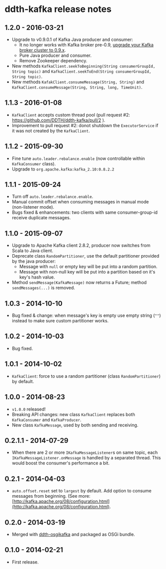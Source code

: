 ddth-kafka release notes
========================

1.2.0 - 2016-03-21
------------------

- Upgrade to v0.9.0.1 of Kafka Java producer and consumer:
  - It no longer works with Kafka broker pre-0.9, [upgrade your Kafka broker cluster to 0.9.x](http://kafka.apache.org/documentation.html#upgrade).
  - Pure Java producer and consumer.
  - Remove Zookeeper dependency.
- New methods `KafkaClient.seekToBeginning(String consumerGroupId, String topic)` and `KafkaClient.seekToEnd(String consumerGroupId, String topic)`.
- New methods `KafakClient.consumeMessage(String, String)` and `KafkaClient.consumeMessage(String, String, long, TimeUnit)`.


1.1.3 - 2016-01-08
------------------

- `KafkaClient` accepts custom thread pool (pull request #2: https://github.com/DDTH/ddth-kafka/pull/2 ).
- Improvement to pull request #2: donot shutdown the `ExecutorService` if it was not created by the `KafkaClient`.


1.1.2 - 2015-09-30
------------------

- Fine tune `auto.leader.rebalance.enable` (now controllable within `KafkaConsumer` class).
- Upgrade to `org.apache.kafka:kafka_2.10:0.8.2.2`


1.1.1 - 2015-09-24
------------------

- Turn off `auto.leader.rebalance.enable`.
- Manual commit offset when consuming messages in manual mode (non-listener mode).
- Bugs fixed & enhancements: two clients with same consumer-group-id receive duplicate messages.


1.1.0 - 2015-09-07
------------------

- Upgrade to Apache Kafka client 2.8.2, producer now switches from Scala to Java client.
- Deprecate class `RandomPartitioner`, use the default partitioner provided by the java producer: 
  - Message with `null` or empty key will be put into a random partition.
  - Message with non-null key will be put into a partition based on it's key's hash value.
- Method `sendMessage(KafkaMessage)` now returns a Future<KafkaMessage>; method `sendMessages(...)` is removed.


1.0.3 - 2014-10-10
------------------

- Bug fixed & change: when message's key is empty use empty string (`""`) instead to make sure custom partitioner works.


1.0.2 - 2014-10-03
------------------

- Bug fixed.


1.0.1 - 2014-10-02
------------------

- `KafkaClient`: force to use a random partitioner (class `RandomPartitioner`) by default.


1.0.0 - 2014-08-23
------------------

- `v1.0.0` released!
- Breaking API changes: new class `KafkaClient` replaces both `KafkaConsumer` and `KafkaProducer`.
- New class `KafkaMessage`, used by both sending and receiving.


0.2.1.1 - 2014-07-29
--------------------

- When there are 2 or more `IKafkaMessageListener`s on same topic, each `IKafkaMessageListener.onMessage` is handled by a separated thread. This would boost the consumer's performance a bit. 


0.2.1 - 2014-04-03
------------------

- `auto.offset.reset` set to `largest` by default. Add option to consume messages from beginning. (See more: [http://kafka.apache.org/08/configuration.html](http://kafka.apache.org/08/configuration.html).


0.2.0 - 2014-03-19
------------------

- Merged with [ddth-osgikafka](https://github.com/DDTH/ddth-osgikafka) and packaged as OSGi bundle.


0.1.0 - 2014-02-21
------------------

- First release.
